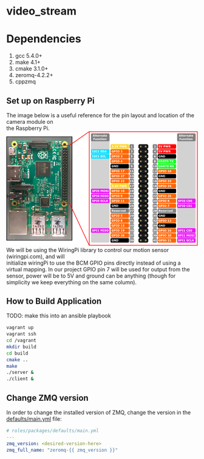 # video_stream

# Dependencies
1. gcc 5.4.0+
2. make 4.1+
3. cmake 3.1.0+
4. zeromq-4.2.2+
5. cppzmq 
## Set up on Raspberry Pi
The image below is a useful reference for the pin layout and location of the camera module on  
the Raspberry Pi.
![](images/rp_pinout.png?raw=true)    
We will be using the WiringPi library to control our motion sensor (wiringpi.com), and will  
initialize wiringPi to use the BCM GPIO pins directly instead of using a virtual mapping. In
our project GPIO pin 7 will be used for output from the sensor, power will be to 5V and ground
can be anything (though for simplicity we keep everything on the same column).
## How to Build Application
TODO: make this into an ansible playbook
```bash
vagrant up
vagrant ssh
cd /vagrant
mkdir build
cd build
cmake ..
make
./server &
./client &
```

## Change ZMQ version
In order to change the installed version of ZMQ, change the version in the [defaults/main.yml](https://github.com/moorem27/video_stream/blob/master/roles/packages/defaults/main.yml) file:
```yaml
# roles/packages/defaults/main.yml
---
zmq_version: <desired-version-here>
zmq_full_name: "zeromq-{{ zmq_version }}"
```